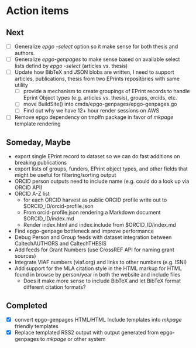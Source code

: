 
# Action items

## Next

+ [ ] Generalize _epgo -select_ option so it make sense for both thesis and authors.
+ [ ] Generalize _epgo-genpages_ to make sense based on available select lists defind by _epgo -select_ (articles vs. thesis)
+ [ ] Update how BibTeX and JSON blobs are written, I need to support articles, publications, thesis from two EPrints repositories with same utility
    + [ ] provide a mechanism to create groupings of EPrint records to handle Eprint Object types (e.g. articles vs. thesis), groups, orcids, etc.
    + [ ] move BuildSite() into cmds/epgo-genpages/epgo-genpages.go
    + [ ] Find out why we have 12+ hour render sessions on AWS
+ [ ] Remove epgo dependency on tmplfn package in favor of _mkpage_ template rendering

## Someday, Maybe

+ export single EPrint record to dataset so we can do fast additions on breaking publications
+ export lists of groups, funders, EPrint object types, and other fields that might be useful for filtering/sorting output
+ ORCID person outputs need to include name (e.g. could do a look up via ORCID API)
+ ORCID A-Z list
    + for each ORCID harvest as public ORCID profile write out to $ORCID_ID/orcid-profile.json
    + From orcid-profile.json rendering a Markdown document $ORCID_ID/index.md
    + Render index.html and index.include from $ORCID_ID/index.md
+ Find epgo-genpage bottleneck and improve performance
+ Debug Person and Group feeds with dataset integration between CaltechAUTHORS and CaltechTHESIS
+ Add feeds for Grant Numbers (use CrossREF API for naming grant sources)
+ Integrate VIAF numbers (viaf.org) and links to other numbers (e.g. ISNI)
+ Add support for the MLA citation style in the HTML markup for HTML found in browse by person/year in both the website and include files
    + Does it make more sense to include BibTeX and let BibTeX format different citation formats?


## Completed

+ [x] convert epgo-genpages HTML/HTML Include templates into _mkpage_ friendly templates
+ [x] Replace templated RSS2 output with output generated from epgo-genpages to _mkpage_ or other system
